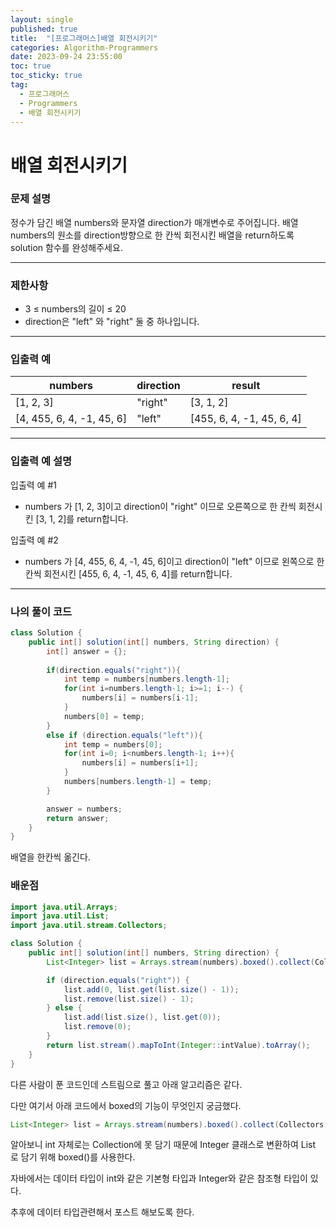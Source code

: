 ```yaml
---
layout: single
published: true
title:  "[프로그래머스]배열 회전시키기"
categories: Algorithm-Programmers
date: 2023-09-24 23:55:00
toc: true
toc_sticky: true
tag:   
  - 프로그래머스
  - Programmers
  - 배열 회전시키기
---
```


# 배열 회전시키기

### 문제 설명

정수가 담긴 배열 numbers와 문자열 direction가 매개변수로 주어집니다. 배열 numbers의 원소를 direction방향으로 한 칸씩 회전시킨 배열을 return하도록 solution 함수를 완성해주세요.

----------------

### 제한사항

* 3 ≤ numbers의 길이 ≤ 20
* direction은 "left" 와 "right" 둘 중 하나입니다.



----------------

### 입출력 예

|numbers|	direction|	result|
|---|---|---|
|[1, 2, 3]|	"right"|	[3, 1, 2]|
|[4, 455, 6, 4, -1, 45, 6]|	"left"|	[455, 6, 4, -1, 45, 6, 4]|

----------------
### 입출력 예 설명

입출력 예 #1  

* numbers 가 [1, 2, 3]이고 direction이 "right" 이므로 오른쪽으로 한 칸씩 회전시킨 [3, 1, 2]를 return합니다.
  

입출력 예 #2  

* numbers 가 [4, 455, 6, 4, -1, 45, 6]이고 direction이 "left" 이므로 왼쪽으로 한 칸씩 회전시킨 [455, 6, 4, -1, 45, 6, 4]를 return합니다.
  



----------------

### 나의 풀이 코드

```java
class Solution {
    public int[] solution(int[] numbers, String direction) {
        int[] answer = {};
        
        if(direction.equals("right")){
            int temp = numbers[numbers.length-1];
            for(int i=numbers.length-1; i>=1; i--) {
                numbers[i] = numbers[i-1];
            }
            numbers[0] = temp;
        }
        else if (direction.equals("left")){
            int temp = numbers[0];
            for(int i=0; i<numbers.length-1; i++){
                numbers[i] = numbers[i+1];
            }
            numbers[numbers.length-1] = temp;
        }

        answer = numbers;
        return answer;
    }
}
```
<p>
배열을 한칸씩 옮긴다.
</p>

### 배운점

```java
import java.util.Arrays;
import java.util.List;
import java.util.stream.Collectors;

class Solution {
    public int[] solution(int[] numbers, String direction) {
        List<Integer> list = Arrays.stream(numbers).boxed().collect(Collectors.toList());

        if (direction.equals("right")) {
            list.add(0, list.get(list.size() - 1));
            list.remove(list.size() - 1);
        } else {
            list.add(list.size(), list.get(0));
            list.remove(0);
        }
        return list.stream().mapToInt(Integer::intValue).toArray();
    }
}
```
다른 사람이 푼 코드인데 스트림으로 풀고 아래 알고리즘은 같다.


다만 여기서 아래 코드에서 boxed의 기능이 무엇인지 궁금했다.
```java
List<Integer> list = Arrays.stream(numbers).boxed().collect(Collectors.toList());
```
알아보니 int 자체로는 Collection에 못 담기 때문에 Integer 클래스로 변환하여 List<Integer> 로 담기 위해 boxed()를 사용한다.

자바에서는 데이터 타입이 int와 같은 기본형 타입과 Integer와 같은 참조형 타입이 있다.

추후에 데이터 타입관련해서 포스트 해보도록 한다.
<p>

</p>




